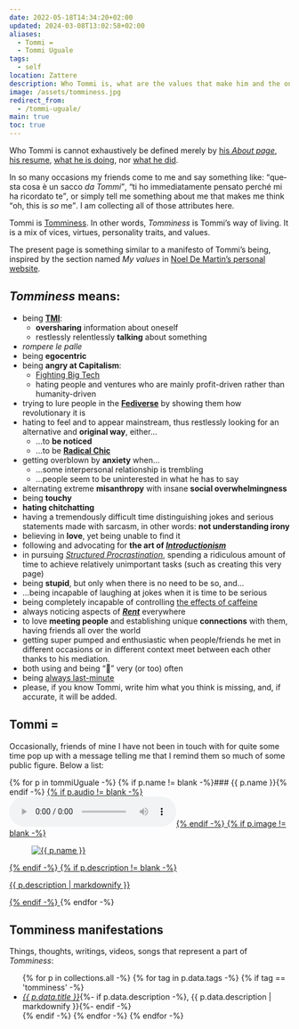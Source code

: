 ```yaml
---
date: 2022-05-18T14:34:20+02:00
updated: 2024-03-08T13:02:58+02:00
aliases:
  - Tommi =
  - Tommi Uguale
tags:
  - self
location: Zattere
description: Who Tommi is, what are the values that make him and the ones he stands for
image: /assets/tomminess.jpg
redirect_from:
  - /tommi-uguale/
main: true
toc: true
---
```

Who Tommi is cannot exhaustively be defined merely by [his <cite>About page</cite>](https://tommi.space/about 'About Tommi'), [his resume](/cv/ 'Tommi’s CV'), [what he is doing](https://tommi.space/now 'Now - tommi.space'), nor <a href='https://tommi.space/tutto' title='“Tutto”, all the stuff Tommi does' hreflang='it'>what he did</a>.

In so many occasions my friends come to me and say something like: <q lang='it'>questa cosa è un sacco *da Tommi*</q>, <q lang='it'>ti ho immediatamente pensato perché mi ha ricordato te</q>, or simply tell me something about me that makes me think <q>oh, this is *so* me</q>. I am collecting all of those attributes here.

Tommi is [Tomminess](Tomminess.md). In other words, <cite>Tomminess</cite> is Tommi’s way of living. It is a mix of vices, virtues, personality traits, and values.

<div class='box'>
	The present page is something similar to a manifesto of Tommi’s being, inspired by the section named <cite>My values</cite> in <a href='https://noeldemartin.com' title='Noel De Martin’s personal website'>Noel De Martin’s personal website</a>.
</div>

## <cite>Tomminess</cite> means:

- being **[TMI](TMI.md)**:
	- **oversharing** information about oneself
	- restlessly relentlessly **talking** about something
- <em lang='it'>rompere le palle</em>
- being **egocentric**
- being **angry at Capitalism**:
	- [Fighting Big Tech](Internet%20Freedom.md)
	- hating people and ventures who are mainly profit-driven rather than humanity-driven
- trying to lure people in the **[Fediverse](Fediverse.md)** by showing them how revolutionary it is
- hating to feel and to appear mainstream, thus restlessly looking for an alternative and **original way**, either…
	- …to **be noticed**
	- …to be **[Radical Chic](Radical%20Chic.md)**
- getting overblown by **anxiety** when…
	- …some interpersonal relationship is trembling
	- …people seem to be uninterested in what he has to say
- alternating extreme **misanthropy** with insane **social overwhelmingness**
- being **touchy**
- **hating chitchatting**
- having a tremendously difficult time distinguishing jokes and serious statements made with sarcasm, in other words: **not understanding irony**
- believing in **love**, yet being unable to find it
- following and advocating for **the art of <cite>[Introductionism](Introductionism.md)</cite>**
- in pursuing <cite><a href='https://tommi.space/procrastinazione' title='L’Arte del Procrastinare'>Structured Procrastination</a></cite>, spending a ridiculous amount of time to achieve relatively unimportant tasks (such as creating this very page)
- being **stupid**, but only when there is no need to be so, and…
- …being incapable of laughing at jokes when it is time to be serious
- being completely incapable of controlling [the effects of caffeine](Caffeinated.md)
- always noticing aspects of **<cite>[Rent](Rent.md)</cite>** everywhere
- to love **meeting people** and establishing unique **connections** with them, having friends all over the world
- getting super pumped and enthusiastic when people/friends he met in different occasions or in different context meet between each other thanks to his mediation.
- both using and being <q>🤯</q> very (or too) often
- being [always last-minute](Last-minuTommi.md)
- please, if you know Tommi, write him what you think is missing, and, if accurate, it will be added.

## Tommi =

Occasionally, friends of mine I have not been in touch with for quite some time pop up with a message telling me that I remind them so much of some public figure. Below a list:

{% for p in tommiUguale -%}
	{% if p.name != blank -%}### {{ p.name }}{% endif -%}
	<a href='{{ p.url }}'>
			{% if p.audio != blank -%}<audio controls src='{{ p.audio }}'></audio>{% endif -%}
			{% if p.image != blank -%}<figure><img src='{{ p.image }}' alt='{{ p.name }}'></figure>{% endif -%}
			{% if p.description != blank -%}<p>{{ p.description | markdownify }}</p>{% endif -%}
	</a>
{% endfor -%}

## Tomminess manifestations

Things, thoughts, writings, videos, songs that represent a part of <cite>Tomminess</cite>:

<ul>
	{% for p in collections.all -%}
		{% for tag in p.data.tags -%}
			{% if tag == 'tomminess' -%}
				<li lang='{{ p.data.lang }}'><cite><a href='{{ p.url }}' hreflang='{{ p.data.lang }}' title='{{ p.data.title }}'>{{ p.data.title }}</a></cite>{%- if p.data.description -%}, {{ p.data.description | markdownify }}{%- endif -%}</li>
			{% endif -%}
		{% endfor -%}
	{% endfor -%}
</ul>
